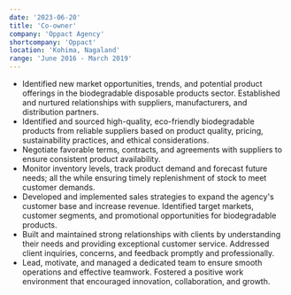 ```yaml
---
date: '2023-06-20'
title: 'Co-owner'
company: 'Oppact Agency'
shortcompany: 'Oppact'
location: 'Kohima, Nagaland'
range: 'June 2016 - March 2019'
---
```


- Identified new market opportunities, trends, and potential product offerings in the biodegradable disposable products sector. Established and nurtured relationships with suppliers, manufacturers, and distribution partners.
- Identified and sourced high-quality, eco-friendly biodegradable products from reliable suppliers based on product quality, pricing, sustainability practices, and ethical considerations.
- Negotiate favorable terms, contracts, and agreements with suppliers to ensure consistent product availability.
- Monitor inventory levels, track product demand and forecast future needs; all the while ensuring timely replenishment of stock to meet customer demands.
- Developed and implemented sales strategies to expand the agency's customer base and increase revenue. Identified target markets, customer segments, and promotional opportunities for biodegradable products.
- Built and maintained strong relationships with clients by understanding their needs and providing exceptional customer service. Addressed client inquiries, concerns, and feedback promptly and professionally.
- Lead, motivate, and managed a dedicated team to ensure smooth operations and effective teamwork. Fostered a positive work environment that encouraged innovation, collaboration, and growth.


